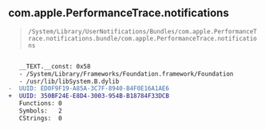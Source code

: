 ## com.apple.PerformanceTrace.notifications

> `/System/Library/UserNotifications/Bundles/com.apple.PerformanceTrace.notifications.bundle/com.apple.PerformanceTrace.notifications`

```diff

   __TEXT.__const: 0x58
   - /System/Library/Frameworks/Foundation.framework/Foundation
   - /usr/lib/libSystem.B.dylib
-  UUID: ED0F9F19-A85A-3C7F-8940-B4F0E16A1AE6
+  UUID: 350BF24E-E8D4-3003-954B-B18784F33DCB
   Functions: 0
   Symbols:   2
   CStrings:  0

```
